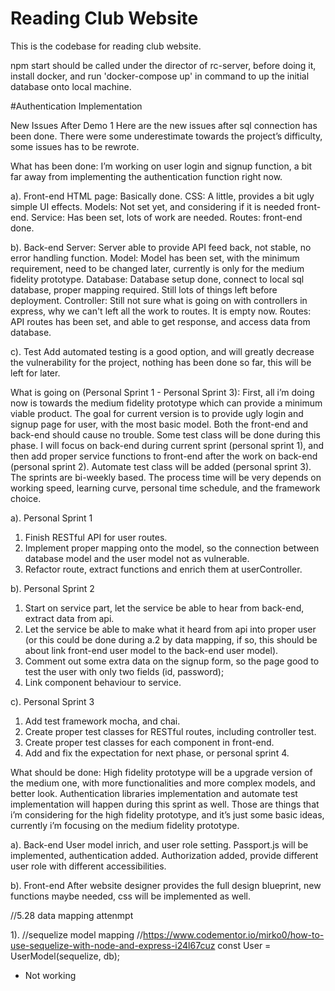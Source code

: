# Reading Club Website

This is the codebase for reading club website.

npm start should be called under the director of rc-server,
before doing it, install docker, and run 'docker-compose up' in command to up the initial database onto local machine. 

#Authentication Implementation

New Issues After Demo 1 
Here are the new issues after sql connection has been done.
There were some underestimate towards the project’s difficulty, some issues has to be rewrote.


What has been done:
I’m working on user login and signup function, a bit far away from implementing the authentication function right now.

a). Front-end
HTML page: Basically done.
CSS: A little, provides a bit ugly simple UI effects.
Models: Not set yet, and considering if it is needed front-end.
Service: Has been set, lots of work are needed.
Routes: front-end done.

b). Back-end
Server: Server able to provide API feed back, not stable, no error handling function.
Model: Model has been set, with the minimum requirement, need to be changed later, currently is only for the medium fidelity prototype.
Database: Database setup done, connect to local sql database, proper mapping required. Still lots of things left before deployment.
Controller: Still not sure what is going on with controllers in express, why we can't left all the work to routes. It is empty now.
Routes: API routes has been set, and able to get response, and access data from database.

c). Test
Add automated testing is a good option, and will greatly decrease the vulnerability for the project, nothing has been done so far, this will be left for later.

What is going on (Personal Sprint 1 - Personal Sprint 3):
First, all i’m doing now is towards the medium fidelity prototype which can provide a minimum viable product. The goal for current version is to provide ugly login and signup page for user, with the most basic model. Both the front-end and back-end should cause no trouble. Some test class will be done during this phase.
I will focus on back-end during current sprint (personal sprint 1), and then add proper service functions to front-end after the work on back-end (personal sprint 2). Automate test class will be added (personal sprint 3).
The sprints are bi-weekly based. The process time will be very depends on working speed, learning curve, personal time schedule, and the framework choice.

a). Personal Sprint 1
1. Finish RESTful API for user routes.
2. Implement proper mapping onto the model, so the connection between database model and the user model not as vulnerable.
3. Refactor route, extract functions and enrich them at userController.

b). Personal Sprint 2
1. Start on service part, let the service be able to hear from back-end, extract data from api.
2. Let the service be able to make what it heard from api into proper user (or this could be done during a.2 by data mapping, if so, this should be about link front-end user model to the back-end user model). 
3. Comment out some extra data on the signup form, so the page good to test the user with only two fields (id, password);
4. Link component behaviour to service.

c). Personal Sprint 3
1. Add test framework mocha, and chai.
2. Create proper test classes for RESTful routes, including controller test.
3. Create proper test classes for each component in front-end.
4. Add and fix the expectation for next phase, or personal sprint 4.

What should be done:
High fidelity prototype will be a upgrade version of the medium one, with more functionalities and more complex models, and better look. Authentication libraries implementation and automate test implementation will happen during this sprint as well.
Those are things that i’m considering for the high fidelity prototype, and it’s just some basic ideas, currently i’m focusing on the medium fidelity prototype.

a). Back-end
User model inrich, and user role setting.
Passport.js will be implemented, authentication added.
Authorization added, provide different user role with different accessibilities.

b). Front-end
After website designer provides the full design blueprint, new functions maybe needed, css will be implemented as well.


//5.28 data mapping attenmpt

1). //sequelize model mapping
//https://www.codementor.io/mirko0/how-to-use-sequelize-with-node-and-express-i24l67cuz
const User = UserModel(sequelize, db);
- Not working